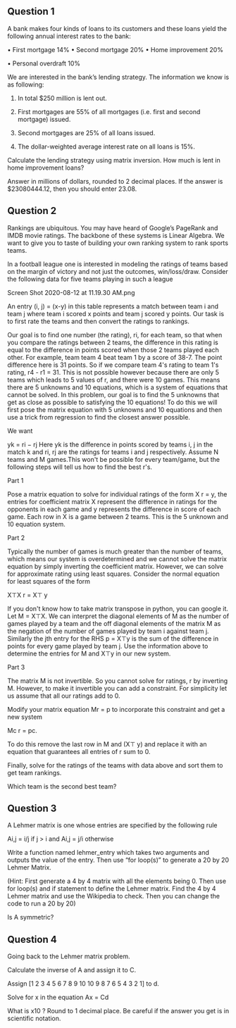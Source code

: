 
## Question 1

A bank makes four kinds of loans to its customers and these loans yield the following annual interest rates to the bank:

• First mortgage 14%
• Second mortgage 20%
• Home improvement 20%

• Personal overdraft 10%

We are interested in the bank’s lending strategy. The information we know is as following:

1. In total $250 million is lent out.
2. First mortgages are 55% of all mortgages (i.e. first and second mortgage) issued.

3. Second mortgages are 25% of all loans issued.
4. The dollar-weighted average interest rate on all loans is 15%.

Calculate the lending strategy using matrix inversion.  How much is lent in home improvement loans?

 Answer in millions of dollars, rounded to 2 decimal places.  If the answer is $23080444.12, then you should enter 23.08.



## Question 2

Rankings are ubiquitous. You may have heard of Google’s PageRank and IMDB movie ratings. The backbone of these systems is Linear Algebra. We want to give you to taste of building your own ranking system to rank sports teams.

In a football league one is interested in modeling the ratings of teams based on the margin of victory and not just the outcomes, win/loss/draw. Consider the following data for five teams playing in such a league

Screen Shot 2020-08-12 at 11.19.30 AM.png

An entry (i, j) = (x-y) in this table represents a match between team i and team j where team i scored x points and team j scored y points. Our task is to first rate the teams and then convert the ratings to rankings.

Our goal is to find one number (the rating), ri,  for each team, so that when you compare the ratings between 2 teams, the difference in this rating is equal to the difference in points scored when those 2 teams played each other.  For example, team team 4 beat team 1 by a score of 38-7.  The point difference here is 31 points.  So if we compare team 4's rating to team 1's rating, r4 - r1 = 31.  This is not possible however because there are only 5 teams which leads to 5 values of r, and there were 10 games.  This means there are 5 unknowns and 10 equations, which is a system of equations that cannot be solved.  In this problem, our goal is to find the 5 unknowns that get as close as possible to satisfying the 10 equations!  To do this we will first pose the matrix equation with 5 unknowns and 10 equations and then use a trick from regression to find the closest answer possible.

 

We want

yk = ri − rj
Here yk is the difference in points scored by teams i, j in the match k and ri, rj are the ratings for teams i and j respectively. Assume N teams and M games.This won't be possible for every team/game, but the following steps will tell us how to find the best r's.

 

Part 1

Pose a matrix equation to solve for individual ratings of the form X r = y, the entries for coefficient matrix X represent the difference in ratings for the opponents in each game and y represents the difference in score of each game. Each row in X is a game between 2 teams.  This is the 5 unknown and 10 equation system.

Part 2

Typically the number of games is much greater than the number of teams, which means our system is overdetermined and we cannot solve the matrix equation by simply inverting the coefficient matrix. However, we can solve for approximate rating using least squares. Consider the normal equation for least squares of the form

X⊤X r = X⊤ y

If you don't know how to take matrix transpose in python, you can google it.
Let M = X⊤X. We can interpret the diagonal elements of M as the number of games played by a team and the off diagonal elements of the matrix M as the negation of the number of games played by team i against team j. Similarly the jth entry for the RHS p = X⊤y is the sum of the difference in points for every game played by team j.
Use the information above to determine the entries for M and X⊤y in our new system.

 

Part 3

The matrix M is not invertible. So you cannot solve for ratings, r by inverting M. However, to make it invertible you can add a constraint. For simplicity let us assume that all our ratings add to 0.

Modify your matrix equation Mr = p to incorporate this constraint and get a new system  

Mc r = pc.

To do this remove the last row in M and (X⊤ y) and replace it with an equation that guarantees all entries of r sum to 0.

Finally, solve for the ratings of the teams with data above and sort them to get team rankings.

 

Which team is the second best team?


## Question 3


A Lehmer matrix is one whose entries are specified by the following rule

Ai,j = i/j if j > i and Ai,j = j/i otherwise

Write a function named lehmer_entry which takes two arguments and outputs the value of the entry. Then use “for loop(s)” to generate a 20 by 20 Lehmer Matrix.

(Hint: First generate a 4 by 4 matrix with all the elements being 0. Then use for loop(s) and if statement to define the Lehmer matrix. Find the 4 by 4 Lehmer matrix and use the Wikipedia to check. Then you can change the code to run a 20 by 20)

Is A symmetric?

## Question 4

Going back to the Lehmer matrix problem.

 

Calculate the inverse of A and assign it to C.

Assign [1 2 3 4 5 6 7 8 9 10 10 9 8 7 6 5 4 3 2 1] to d.

Solve for x in the equation Ax = Cd

What is x10 ? Round to 1 decimal place.  Be careful if the answer you get is in scientific notation.
